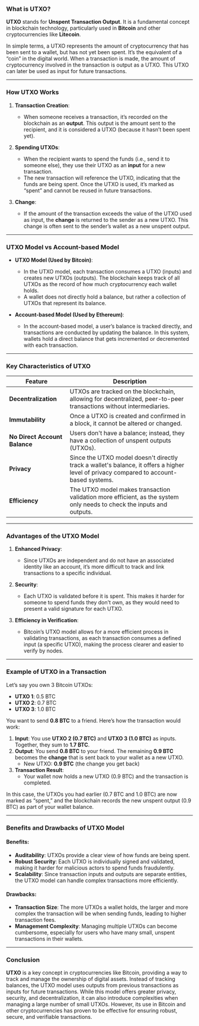 ### **What is UTXO?**

**UTXO** stands for **Unspent Transaction Output**. It is a fundamental concept in blockchain technology, particularly used in **Bitcoin** and other cryptocurrencies like **Litecoin**.

In simple terms, a UTXO represents the amount of cryptocurrency that has been sent to a wallet, but has not yet been spent. It’s the equivalent of a “coin” in the digital world. When a transaction is made, the amount of cryptocurrency involved in the transaction is output as a UTXO. This UTXO can later be used as input for future transactions.

---

### **How UTXO Works**

1. **Transaction Creation**:
    
    - When someone receives a transaction, it’s recorded on the blockchain as an **output**. This output is the amount sent to the recipient, and it is considered a UTXO (because it hasn’t been spent yet).
2. **Spending UTXOs**:
    
    - When the recipient wants to spend the funds (i.e., send it to someone else), they use their UTXO as an **input** for a new transaction.
    - The new transaction will reference the UTXO, indicating that the funds are being spent. Once the UTXO is used, it’s marked as “spent” and cannot be reused in future transactions.
3. **Change**:
    
    - If the amount of the transaction exceeds the value of the UTXO used as input, the **change** is returned to the sender as a new UTXO. This change is often sent to the sender’s wallet as a new unspent output.

---

### **UTXO Model vs Account-based Model**

- **UTXO Model (Used by Bitcoin)**:
    
    - In the UTXO model, each transaction consumes a UTXO (inputs) and creates new UTXOs (outputs). The blockchain keeps track of all UTXOs as the record of how much cryptocurrency each wallet holds.
    - A wallet does not directly hold a balance, but rather a collection of UTXOs that represent its balance.
- **Account-based Model (Used by Ethereum)**:
    
    - In the account-based model, a user’s balance is tracked directly, and transactions are conducted by updating the balance. In this system, wallets hold a direct balance that gets incremented or decremented with each transaction.

---

### **Key Characteristics of UTXO**

|**Feature**|**Description**|
|---|---|
|**Decentralization**|UTXOs are tracked on the blockchain, allowing for decentralized, peer-to-peer transactions without intermediaries.|
|**Immutability**|Once a UTXO is created and confirmed in a block, it cannot be altered or changed.|
|**No Direct Account Balance**|Users don't have a balance; instead, they have a collection of unspent outputs (UTXOs).|
|**Privacy**|Since the UTXO model doesn't directly track a wallet's balance, it offers a higher level of privacy compared to account-based systems.|
|**Efficiency**|The UTXO model makes transaction validation more efficient, as the system only needs to check the inputs and outputs.|

---

### **Advantages of the UTXO Model**

1. **Enhanced Privacy**:
    
    - Since UTXOs are independent and do not have an associated identity like an account, it’s more difficult to track and link transactions to a specific individual.
2. **Security**:
    
    - Each UTXO is validated before it is spent. This makes it harder for someone to spend funds they don't own, as they would need to present a valid signature for each UTXO.
3. **Efficiency in Verification**:
    
    - Bitcoin’s UTXO model allows for a more efficient process in validating transactions, as each transaction consumes a defined input (a specific UTXO), making the process clearer and easier to verify by nodes.

---

### **Example of UTXO in a Transaction**

Let’s say you own 3 Bitcoin UTXOs:

- **UTXO 1**: 0.5 BTC
- **UTXO 2**: 0.7 BTC
- **UTXO 3**: 1.0 BTC

You want to send **0.8 BTC** to a friend. Here’s how the transaction would work:

1. **Input**: You use **UTXO 2 (0.7 BTC)** and **UTXO 3 (1.0 BTC)** as inputs. Together, they sum to **1.7 BTC**.
2. **Output**: You send **0.8 BTC** to your friend. The remaining **0.9 BTC** becomes the **change** that is sent back to your wallet as a new UTXO.
    - New UTXO: **0.9 BTC** (the change you get back)
3. **Transaction Result**:
    - Your wallet now holds a new UTXO (0.9 BTC) and the transaction is completed.

In this case, the UTXOs you had earlier (0.7 BTC and 1.0 BTC) are now marked as “spent,” and the blockchain records the new unspent output (0.9 BTC) as part of your wallet balance.

---

### **Benefits and Drawbacks of UTXO Model**

#### **Benefits**:

- **Auditability**: UTXOs provide a clear view of how funds are being spent.
- **Robust Security**: Each UTXO is individually signed and validated, making it harder for malicious actors to spend funds fraudulently.
- **Scalability**: Since transaction inputs and outputs are separate entities, the UTXO model can handle complex transactions more efficiently.

#### **Drawbacks**:

- **Transaction Size**: The more UTXOs a wallet holds, the larger and more complex the transaction will be when sending funds, leading to higher transaction fees.
- **Management Complexity**: Managing multiple UTXOs can become cumbersome, especially for users who have many small, unspent transactions in their wallets.

---

### **Conclusion**

**UTXO** is a key concept in cryptocurrencies like Bitcoin, providing a way to track and manage the ownership of digital assets. Instead of tracking balances, the UTXO model uses outputs from previous transactions as inputs for future transactions. While this model offers greater privacy, security, and decentralization, it can also introduce complexities when managing a large number of small UTXOs. However, its use in Bitcoin and other cryptocurrencies has proven to be effective for ensuring robust, secure, and verifiable transactions.